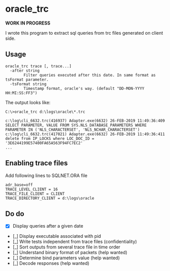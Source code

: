 # oracle_trc

**WORK IN PROGRESS**

I wrote this program to extract sql queries from trc files generated on client side.



## Usage
```
oracle_trc trace [, trace...]
  -after string
        Filter queries executed after this date. In same format as tsFormat parameter.
  -tsFormat string
        Timestamp format, oracle's way. (default "DD-MON-YYYY HH:MI:SS:FF3")
```

The output looks like:

```
C:\>oracle_trc d:\logs\oracle\*.trc

c:\log\cli_6632.trc(416937) Adapter.exe(6632) 26-FEB-2019 11:49:36:409 SELECT PARAMETER, VALUE FROM SYS.NLS_DATABASE_PARAMETERS WHERE PARAMETER IN ('NLS_CHARACTERSET', 'NLS_NCHAR_CHARACTERSET')
c:\log\cli_6632.trc(417021) Adapter.exe(6632) 26-FEB-2019 11:49:36:411 delete from IP_LOCKS where LOC_DOC_ID = '3E6244199E57400FA65A563F94FC7EC2'
...
```

## Enabling trace files
Add following lines to SQLNET.ORA file

```
adr_base=off
TRACE_LEVEL_CLIENT = 16
TRACE_FILE_CLIENT = CLIENT
TRACE_DIRECTORY_CLIENT = d:\logs\oracle
```

## Do do

- [X] Display queries after a given date
- [_] Display executable associated with pid
- [_] Write tests independent from trace files (confidentiality) 
- [_] Sort outputs from several trace file in time order
- [_] Understand binary format of packets (help wanted)
- [_] Determine bind parameters value (help wanted)
- [_] Decode responses (help wanted)

